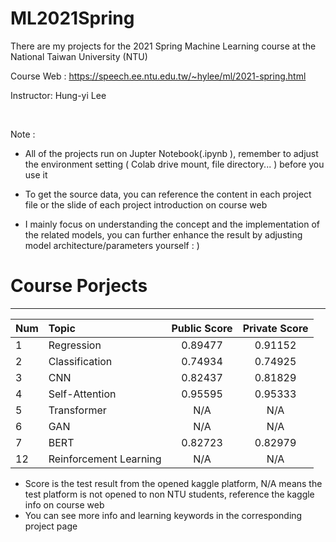 # ML2021Spring
There are my projects for the 2021 Spring Machine Learning course at the National Taiwan University (NTU)

Course Web : https://speech.ee.ntu.edu.tw/~hylee/ml/2021-spring.html

Instructor: Hung-yi Lee

<br> 

Note :  
  * All of the projects run on Jupter Notebook(.ipynb ), remember to adjust the environment setting ( Colab drive mount, file directory... ) before you use it
  * To get the source data, you can reference the content in each project file or the slide of each project introduction on course web 
   
  * I mainly focus on understanding the concept and the implementation of the related models, you can further enhance the result by adjusting model architecture/parameters yourself : ) 

# Course Porjects
---

| Num    | Topic                  | Public Score | Private Score |
| :----- | :----------------------| :-----------:| :------------:|
| 1      | Regression             | 0.89477      | 0.91152       |
| 2      | Classification         | 0.74934      | 0.74925       |
| 3      | CNN                    | 0.82437      | 0.81829       |
| 4      | Self-Attention         | 0.95595      | 0.95333       |
| 5      | Transformer            | N/A          | N/A           |
| 6      | GAN                    | N/A          | N/A           |
| 7      | BERT                   | 0.82723      | 0.82979       |
| 12     | Reinforcement Learning | N/A          | N/A           |


  * Score is the test result from the opened kaggle platform, N/A means the test platform is not opened to non NTU students, reference the kaggle info on course web
  * You can see more info and learning keywords in the corresponding project page  




